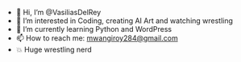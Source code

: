 - 👋 Hi, I’m @VasiliasDelRey
- 👀 I’m interested in Coding, creating AI Art and watching wrestling
- 🌱 I’m currently learning Python and WordPress
- 📫 How to reach me: mwangiroy284@gmail.com
- 💥 Huge wrestling nerd
<!---
VasiliasDelRey/VasiliasDelRey is a ✨ special ✨ repository because its `README.md` (this file) appears on your GitHub profile.
You can click the Preview link to take a look at your changes.
--->
